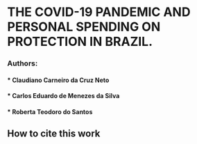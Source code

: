 
<!-- README.md is generated from README.Rmd. Please edit that file -->

# THE COVID-19 PANDEMIC AND PERSONAL SPENDING ON PROTECTION IN BRAZIL.

### Authors:

#### \* Claudiano Carneiro da Cruz Neto

#### \* Carlos Eduardo de Menezes da Silva

#### \* Roberta Teodoro do Santos

## How to cite this work
